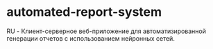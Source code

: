 # automated-report-system
RU - Клиент-серверное веб-приложение для автоматизированной генерации отчетов с использованием нейронных сетей.
